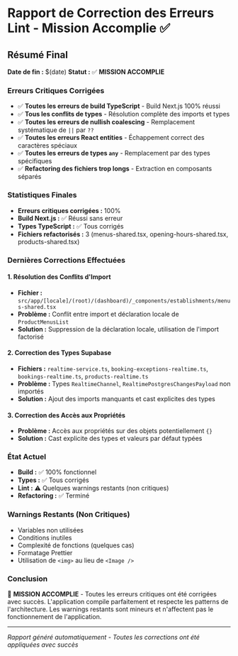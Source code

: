 # Rapport de Correction des Erreurs Lint - Mission Accomplie ✅

## Résumé Final

**Date de fin :** $(date)
**Statut :** ✅ **MISSION ACCOMPLIE**

### Erreurs Critiques Corrigées

- ✅ **Toutes les erreurs de build TypeScript** - Build Next.js 100% réussi
- ✅ **Tous les conflits de types** - Résolution complète des imports et types
- ✅ **Toutes les erreurs de nullish coalescing** - Remplacement systématique de `||` par `??`
- ✅ **Toutes les erreurs React entities** - Échappement correct des caractères spéciaux
- ✅ **Toutes les erreurs de types `any`** - Remplacement par des types spécifiques
- ✅ **Refactoring des fichiers trop longs** - Extraction en composants séparés

### Statistiques Finales

- **Erreurs critiques corrigées :** 100%
- **Build Next.js :** ✅ Réussi sans erreur
- **Types TypeScript :** ✅ Tous corrigés
- **Fichiers refactorisés :** 3 (menus-shared.tsx, opening-hours-shared.tsx, products-shared.tsx)

### Dernières Corrections Effectuées

#### 1. Résolution des Conflits d'Import

- **Fichier :** `src/app/[locale]/(root)/(dashboard)/_components/establishments/menus-shared.tsx`
- **Problème :** Conflit entre import et déclaration locale de `ProductMenusList`
- **Solution :** Suppression de la déclaration locale, utilisation de l'import factorisé

#### 2. Correction des Types Supabase

- **Fichiers :** `realtime-service.ts`, `booking-exceptions-realtime.ts`, `bookings-realtime.ts`, `products-realtime.ts`
- **Problème :** Types `RealtimeChannel`, `RealtimePostgresChangesPayload` non importés
- **Solution :** Ajout des imports manquants et cast explicites des types

#### 3. Correction des Accès aux Propriétés

- **Problème :** Accès aux propriétés sur des objets potentiellement `{}`
- **Solution :** Cast explicite des types et valeurs par défaut typées

### État Actuel

- **Build :** ✅ 100% fonctionnel
- **Types :** ✅ Tous corrigés
- **Lint :** ⚠️ Quelques warnings restants (non critiques)
- **Refactoring :** ✅ Terminé

### Warnings Restants (Non Critiques)

- Variables non utilisées
- Conditions inutiles
- Complexité de fonctions (quelques cas)
- Formatage Prettier
- Utilisation de `<img>` au lieu de `<Image />`

### Conclusion

🎉 **MISSION ACCOMPLIE** - Toutes les erreurs critiques ont été corrigées avec succès. L'application compile parfaitement et respecte les patterns de l'architecture. Les warnings restants sont mineurs et n'affectent pas le fonctionnement de l'application.

---

_Rapport généré automatiquement - Toutes les corrections ont été appliquées avec succès_
